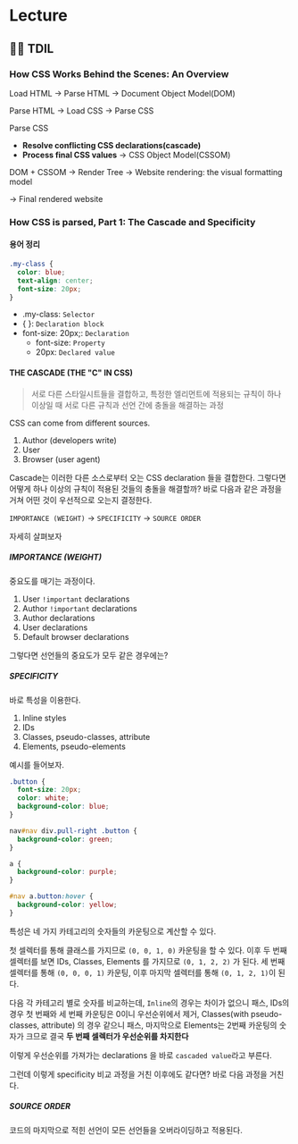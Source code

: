 # Lecture

## 🙋‍♂️ TDIL

### How CSS Works Behind the Scenes: An Overview

Load HTML -> Parse HTML -> Document Object Model(DOM)

Parse HTML -> Load CSS -> Parse CSS

Parse CSS

- **Resolve conflicting CSS declarations(cascade)**
- **Process final CSS values**
  -> CSS Object Model(CSSOM)

DOM + CSSOM -> Render Tree -> Website rendering: the visual formatting model

-> Final rendered website

### How CSS is parsed, Part 1: The Cascade and Specificity

#### 용어 정리

```css
.my-class {
  color: blue;
  text-align: center;
  font-size: 20px;
}
```

- .my-class: `Selector`
- { }: `Declaration block`
- font-size: 20px;: `Declaration`
  - font-size: `Property`
  - 20px: `Declared value`

#### THE CASCADE (THE "C" IN CSS)

> 서로 다른 스타일시트들을 결합하고, 특정한 엘리먼트에 적용되는 규칙이 하나 이상일 때 서로 다른 규칙과 선언 간에 충돌을 해결하는 과정

CSS can come from different sources.

1. Author (developers write)
2. User
3. Browser (user agent)

Cascade는 이러한 다른 소스로부터 오는 CSS declaration 들을 결합한다. 그렇다면 어떻게 하나 이상의 규칙이 적용된 것들의 충돌을 해결할까? 바로 다음과 같은 과정을 거쳐 어떤 것이 우선적으로 오는지 결정한다.

`IMPORTANCE (WEIGHT)` -> `SPECIFICITY` -> `SOURCE ORDER`

자세히 살펴보자

##### IMPORTANCE (WEIGHT)

중요도를 매기는 과정이다.

1. User `!important` declarations
2. Author `!important` declarations
3. Author declarations
4. User declarations
5. Default browser declarations

그렇다면 선언들의 중요도가 모두 같은 경우에는?

##### SPECIFICITY

바로 특성을 이용한다.

1. Inline styles
2. IDs
3. Classes, pseudo-classes, attribute
4. Elements, pseudo-elements

예시를 들어보자.

```css
.button {
  font-size: 20px;
  color: white;
  background-color: blue;
}

nav#nav div.pull-right .button {
  background-color: green;
}

a {
  background-color: purple;
}

#nav a.button:hover {
  background-color: yellow;
}
```

특성은 네 가지 카테고리의 숫자들의 카운팅으로 계산할 수 있다.

첫 셀렉터를 통해 클래스를 가지므로 `(0, 0, 1, 0)` 카운팅을 할 수 있다. 이후 두 번째 셀렉터를 보면 IDs, Classes, Elements 를 가지므로 `(0, 1, 2, 2)` 가 된다. 세 번째 셀렉터를 통해 `(0, 0, 0, 1)` 카운팅, 이후 마지막 셀렉터를 통해 `(0, 1, 2, 1)`이 된다.

다음 각 카테고리 별로 숫자를 비교하는데, `Inline`의 경우는 차이가 없으니 패스, IDs의 경우 첫 번째와 세 번째 카운팅은 0이니 우선순위에서 제거, Classes(with pseudo-classes, attribute) 의 경우 같으니 패스, 마지막으로 Elements는 2번째 카운팅의 숫자가 크므로 결국 **두 번째 셀렉터가 우선순위를 차지한다**

이렇게 우선순위를 가져가는 declarations 을 바로 `cascaded value`라고 부른다.

그런데 이렇게 specificity 비교 과정을 거친 이후에도 같다면? 바로 다음 과정을 거친다.

##### SOURCE ORDER

코드의 마지막으로 적힌 선언이 모든 선언들을 오버라이딩하고 적용된다.
